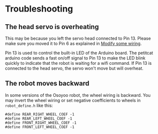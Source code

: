 # Troubleshooting

## The head servo is overheating

This may be because you left the servo head connected to Pin 13.
Please make sure you moved it to Pin 6 as explained in [Modify some wiring](Assemby-the-robot.md#modify-some-wiring).

Pin 13 is used to control the built-in LED of the Arduino board. 
The petitcat arduino code sends a fast on/off signal to Pin 13 to make the LED blink quickly to indicate that the robot is waiting for a wifi command. 
If Pin 13 is connected to the head servo, the servo won't move but will overheat. 

## The robot moves backward

In some versions of the Osoyoo robot, the wheel wiring is backward. 
You may invert the wheel wiring or set negative coefficients to wheels in `robot_define.h` like this:

```
#define REAR_RIGHT_WHEEL_COEF -1
#define REAR_LEFT_WHEEL_COEF -1
#define FRONT_RIGHT_WHEEL_COEF -1
#define FRONT_LEFT_WHEEL_COEF -1
```
